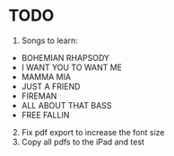 # TODO

1. Songs to learn:
- BOHEMIAN RHAPSODY
- I WANT YOU TO WANT ME
- MAMMA MIA
- JUST A FRIEND
- FIREMAN
- ALL ABOUT THAT BASS
- FREE FALLIN

2. Fix pdf export to increase the font size
3. Copy all pdfs to the iPad and test
